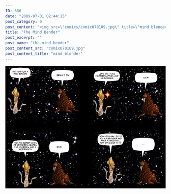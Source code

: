 ```yaml
---
ID: 686
date: "2009-07-01 02:44:15"
post_category: 0
post_content: "<img src=\"comics/comic070109.jpg\" title=\"mind blender\" />"
title: "The Mind Bender"
post_excerpt: ""
post_name: "the-mind-bender"
post_content_src: "comic070109.jpg"
post_content_title: "mind blender"
---
```



[![mind blender](/comics-hi-res/comic070109.jpg)](/comics-hi-res/comic070109.jpg "mind blender")
